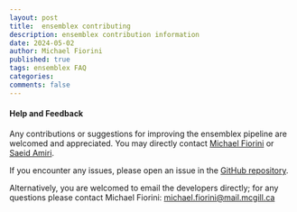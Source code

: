 ```yaml
---
layout: post
title:  ensemblex contributing
description: ensemblex contribution information
date: 2024-05-02
author: Michael Fiorini
published: true
tags: ensemblex FAQ
categories: 
comments: false
---
```


#### Help and Feedback
Any contributions or suggestions for improving the ensemblex pipeline are welcomed and appreciated. You may directly contact [Michael Fiorini](https://github.com/fiorini9) or [Saeid Amiri](https://github.com/saeidamiri1). 

If you encounter any issues, please open an issue in the [GitHub repository](https://github.com/neurobioinfo/scrnabox).

Alternatively, you are welcomed to email the developers directly; for any questions please contact Michael Fiorini: [michael.fiorini@mail.mcgill.ca]() <br />


